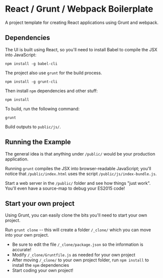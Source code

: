 # React / Grunt / Webpack Boilerplate

A project template for creating React applications using Grunt and webpack.

## Dependencies

The UI is built using React, so you'll need to install Babel to compile the JSX into JavaScript:

    npm install -g babel-cli

The project also use `grunt` for the build process.

    npm install -g grunt-cli

Then install `npm` dependencies and other stuff:

    npm install

To build, run the following command:

    grunt

Build outputs to `public/js/`.

## Running the Example

The general idea is that anything under `/public/` would be your production application. 

Running `grunt` compiles the JSX into browser-readable JavaScript; you'll notice that `/public/index.html` uses the
script `/public/js/index-bundle.js`.

Start a web server in the `/public/` folder and see how things "just work". You'll even have a source-map to debug your
ES2015 code!

## Start your own project

Using Grunt, you can easily clone the bits you'll need to start your own project.

Run `grunt clone` -- this will create a folder `/_clone/` which you can move into your own project.

* Be sure to edit the file `/_clone/package.json` so the information is accurate!
* Modify `/_clone/Gruntfile.js` as needed for your own project
* After moving `/_clone/` to your own project folder, run `npm install` to install the `npm` dependencies
* Start coding your own project!